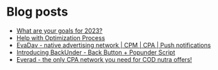 # Blog posts
<!-- BLOG-POST-LIST:START -->
- [What are your goals for 2023?](https://afflift.com/f/threads/what-are-your-goals-for-2023.10077/)
- [Help with Optimization Process](https://afflift.com/f/threads/help-with-optimization-process.10089/)
- [EvaDav - native advertising network | CPM | CPA | Push notifications](https://afflift.com/f/threads/evadav-native-advertising-network-cpm-cpa-push-notifications.1501/)
- [Introducing BackUnder - Back Button + Popunder Script](https://afflift.com/f/threads/introducing-backunder-back-button-popunder-script.10073/)
- [Everad - the only CPA network you need for COD nutra offers!](https://afflift.com/f/threads/everad-the-only-cpa-network-you-need-for-cod-nutra-offers.7700/)
<!-- BLOG-POST-LIST:END -->
